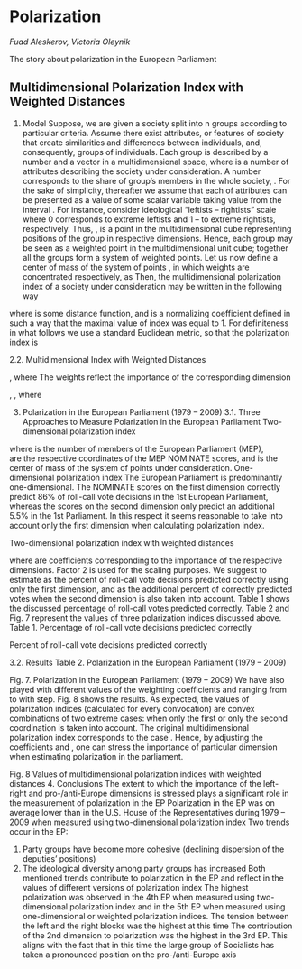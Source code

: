 # Polarization
*Fuad Aleskerov, Victoria Oleynik*

The story about polarization in the European Parliament

## Multidimensional Polarization Index with Weighted Distances
1. Model
  Suppose, we are given a society split into n groups according to particular criteria. Assume there exist attributes, or features of society that create similarities and differences between individuals, and, consequently, groups of individuals. 
Each group is described by a number  and a vector  in a multidimensional space,  where  is a number of attributes describing the society under consideration. A number  corresponds to the share of group’s members in the whole society, . For the sake of simplicity, thereafter we assume that each of  attributes can be presented as a value of some scalar variable taking value from the interval . For instance, consider ideological “leftists – rightists” scale where 0 corresponds to extreme leftists and 1 – to extreme rightists, respectively. Thus, , is a point in the multidimensional cube representing positions of the group in respective dimensions.
Hence, each group may be seen as a weighted point in the multidimensional unit cube; together all the groups form a system of weighted points. 
Let us now define a center of mass  of the system of points 
, in which weights  are concentrated respectively, as 
Then, the multidimensional polarization index of a society under consideration may be written in the following way

where  is some distance function, and  is a normalizing coefficient defined in such a way that the maximal value of  index was equal to 1. 
For definiteness in what follows we use a standard Euclidean metric, so that the polarization index is  

2.2.	Multidimensional Index with Weighted Distances

,  where 
The weights  reflect the importance of the corresponding dimension 

,
,
where 

3.	Polarization in the European Parliament (1979 – 2009)
3.1.	Three Approaches to Measure Polarization in the European Parliament
Two-dimensional polarization index

where  is the number of members of the European Parliament (MEP),  
are the respective coordinates of the MEP NOMINATE scores, and 
 is the center of mass of the system of points under consideration.
One-dimensional polarization index
The European Parliament is predominantly one-dimensional. The NOMINATE scores on the first dimension correctly predict 86% of roll-call vote decisions in the 1st European Parliament, whereas the scores on the second dimension only predict an additional 5.5% in the 1st Parliament. In this respect it seems reasonable to take into account only the first dimension when calculating polarization index.

Two-dimensional polarization index with weighted distances

where  are coefficients corresponding to the importance of the respective dimensions.  Factor 2 is used for the scaling purposes. 
We suggest to estimate  as the percent of roll-call vote decisions predicted correctly using only the first dimension, and  as the additional percent of correctly predicted votes when the second dimension is also taken into account.
Table 1 shows the discussed percentage of roll-call votes predicted correctly. Table 2 and Fig. 7 represent the values of three polarization indices discussed above.
Table 1. Percentage of roll-call vote decisions predicted correctly

Percent of roll-call vote decisions predicted correctly



3.2.	Results
Table 2. Polarization in the European Parliament (1979 – 2009)


Fig. 7. Polarization in the European Parliament (1979 – 2009)
We have also played with different values of the weighting coefficients  and  ranging  from  to  with  step. Fig. 8 shows the results. As expected, the values of polarization indices (calculated for every convocation) are convex combinations of two extreme cases: when only the first or only the second coordination is taken into account. The original multidimensional polarization index corresponds to the case .
Hence, by adjusting the coefficients  and , one can stress the importance of particular dimension when estimating polarization in the parliament. 

Fig. 8 Values of multidimensional polarization indices with weighted distances
4.	Conclusions
The extent to which the importance of the left-right and 
pro-/anti-Europe dimensions is stressed plays a significant role in the measurement of polarization in the EP
Polarization in the EP was on average lower than in the 
U.S. House of the Representatives during 1979 – 2009 when measured using two-dimensional polarization index
Two trends occur in the EP: 
1.	Party groups have become more cohesive (declining dispersion of the deputies’ positions)
2.	The ideological diversity among party groups has increased
Both mentioned trends contribute to polarization in the EP and reflect in the values of different versions of polarization index
The highest polarization was observed in the 4th EP when measured using two-dimensional polarization index and in the 5th EP when measured using one-dimensional or weighted polarization indices. The tension between the left and the right blocks was the highest at this time
The contribution of the 2nd dimension to polarization was the highest in the 3rd EP. This aligns with the fact that in this time the large group of Socialists has taken a pronounced position on the pro-/anti-Europe axis
